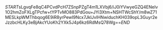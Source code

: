 $START$sLgvqFe8qC4PCvdPcH7ZSnpPZgT4m1LXVbj6/iJ0iYVwyeGZQ4ENeIv1O2hmZoFXLgTPcfw+tYPTvMO883PdGou+JYi3Xtm+NSHTWcShY/m8wZ71MESLkpWMThbqog6E9iR8yrPewI9Ncx7JklJvIHNwiduchKH039opL3Guyr2eJzzbcHLKy3eBjAkcYUoKh2YXk5J4p6kz6RdMsQ78Wg==$END$